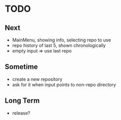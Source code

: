 # TODO
## Next
- MainMenu, showing info, selecting repo to use
- repo history of last 5, shown chronologically
- empty input => use last repo

## Sometime
- create a new repository
- ask for it when input points to non-repo directory

## Long Term
- release?